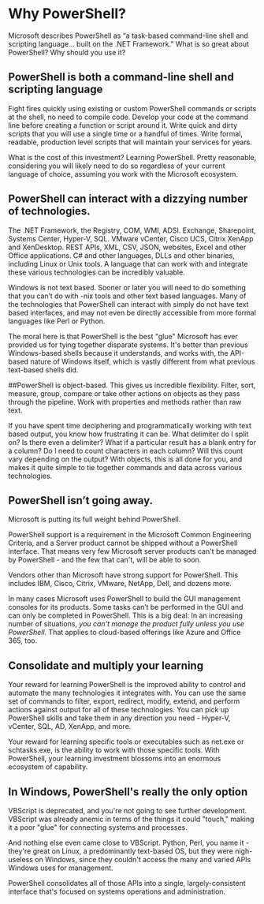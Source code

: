 # Why PowerShell?

Microsoft describes PowerShell as “a task-based command-line shell and scripting language… built on the .NET Framework.” What is so great about PowerShell? Why should you use it?

## PowerShell is both a command-line shell and scripting language

Fight fires quickly using existing or custom PowerShell commands or scripts at the shell, no need to compile code. Develop your code at the command line before creating a function or script around it. Write quick and dirty scripts that you will use a single time or a handful of times. Write formal, readable, production level scripts that will maintain your services for years.

What is the cost of this investment? Learning PowerShell. Pretty reasonable, considering you will likely need to do so regardless of your current language of choice, assuming you work with the Microsoft ecosystem.

## PowerShell can interact with a dizzying number of technologies.

The .NET Framework, the Registry, COM, WMI, ADSI. Exchange, Sharepoint, Systems Center, Hyper-V, SQL. VMware vCenter, Cisco UCS, Citrix XenApp and XenDesktop. REST APIs, XML, CSV, JSON, websites, Excel and other Office applications. C# and other languages, DLLs and other binaries, including Linux or Unix tools. A language that can work with and integrate these various technologies can be incredibly valuable.

Windows is not text based. Sooner or later you will need to do something that you can’t do with -nix tools and other text based languages. Many of the technologies that PowerShell can interact with simply do not have text based interfaces, and may not even be directly accessible from more formal languages like Perl or Python.

The moral here is that PowerShell is the best "glue" Microsoft has ever provided us for tying together disparate systems. It's better than previous Windows-based shells because it understands, and works with, the API-based nature of Windows itself, which is vastly different from what previous text-based shells did.

##PowerShell is object-based.
This gives us incredible flexibility. Filter, sort, measure, group, compare or take other actions on objects as they pass through the pipeline. Work with properties and methods rather than raw text.

If you have spent time deciphering and programmatically working with text based output, you know how frustrating it can be. What delimiter do I split on? Is there even a delimiter? What if a particular result has a blank entry for a column? Do I need to count characters in each column? Will this count vary depending on the output? With objects, this is all done for you, and makes it quite simple to tie together commands and data across various technologies.

## PowerShell isn’t going away.
Microsoft is putting its full weight behind PowerShell.

PowerShell support is a requirement in the Microsoft Common Engineering Criteria, and a Server product cannot be shipped without a PowerShell interface. That means very few Microsoft server products can't be managed by PowerShell - and the few that can't, will be able to soon.

Vendors other than Microsoft have strong support for PowerShell. This includes IBM, Cisco, Citrix, VMware, NetApp, Dell, and dozens more.

In many cases Microsoft uses PowerShell to build the GUI management consoles for its products. Some tasks can’t be performed in the GUI and can only be completed in PowerShell. This is a big deal: In an increasing number of situations, _you can't manage the product fully unless you use PowerShell._ That applies to cloud-based offerings like Azure and Office 365, too.

## Consolidate and multiply your learning

Your reward for learning PowerShell is the improved ability to control and automate the many technologies it integrates with. You can use the same set of commands to filter, export, redirect, modify, extend, and perform actions against output for all of these technologies. You can pick up  PowerShell skills and take them in any direction you need - Hyper-V, vCenter, SQL, AD, XenApp, and more.

Your reward for learning specific tools or executables such as net.exe or schtasks.exe, is the ability to work with those specific tools. With PowerShell, your learning investment blossoms into an enormous ecosystem of capability.

## In Windows, PowerShell's really the only option
VBScript is deprecated, and you're not going to see further development. VBScript was already anemic in terms of the things it could "touch," making it a poor "glue" for connecting systems and processes.

And nothing else even came close to VBScript. Python, Perl, you name it - they're great on Linux, a predominantly text-based OS, but they were nigh-useless on Windows, since they couldn't access the many and varied APIs Windows uses for management.

PowerShell consolidates all of those APIs into a single, largely-consistent interface that's focused on systems operations and administration.


